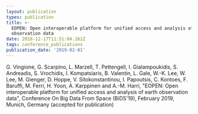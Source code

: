 ```yaml
---
layout: publication
types: publication
title: >-
  EOPEN: Open interoperable platform for unified access and analysis of earth
  observation data
date: 2018-12-17T11:51:04.261Z
tags: conference_publications
publication_date: '2019-02-01'
---
```

G. Vingione, G. Scarpino, L. Marzell, T. Pettengell, I. Gialampoukidis, S. Andreadis, S. Vrochidis, I. Kompatsiaris, B. Valentin, L. Gale, W.-K. Lee, W. Lee, M. Gienger, D. Hoppe, V. Sitokonstantinou, I. Papoutsis, C. Kontoes, F. Baruffi, M. Ferri, H. Yoon, A. Karppinen and A.-M. Harri, "EOPEN: Open interoperable platform for unified access and analysis of earth observation data", Conference On Big Data From Space (BiDS'19), February 2019, Munich, Germany (accepted for publication)
